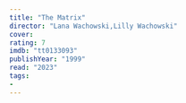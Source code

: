 ```yaml
---
title: "The Matrix"
director: "Lana Wachowski,Lilly Wachowski"
cover: 
rating: 7
imdb: "tt0133093"
publishYear: "1999"
read: "2023"
tags:
- 
---
```

